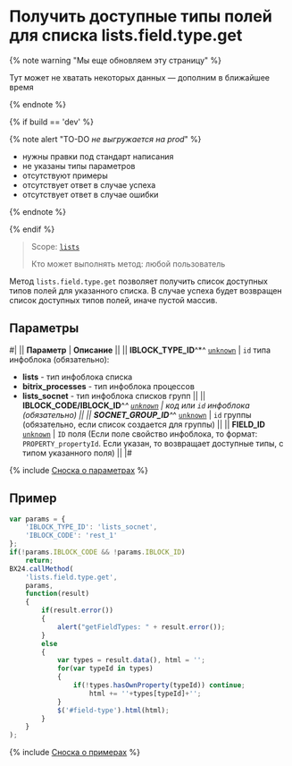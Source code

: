 # Получить доступные типы полей для списка lists.field.type.get

{% note warning "Мы еще обновляем эту страницу" %}

Тут может не хватать некоторых данных — дополним в ближайшее время

{% endnote %}

{% if build == 'dev' %}

{% note alert "TO-DO _не выгружается на prod_" %}

- нужны правки под стандарт написания
- не указаны типы параметров
- отсутствуют примеры
- отсутствует ответ в случае успеха
- отсутствует ответ в случае ошибки

{% endnote %}

{% endif %}

> Scope: [`lists`](../../scopes/permissions.md)
>
> Кто может выполнять метод: любой пользователь

Метод `lists.field.type.get` позволяет получить список доступных типов полей для указанного списка. В случае успеха будет возвращен список доступных типов полей, иначе пустой массив.

## Параметры

#|
|| **Параметр** | **Описание** ||
|| **IBLOCK_TYPE_ID**^*^
[`unknown`](../../data-types.md) | `id` типа инфоблока (обязательно):
- **lists** - тип инфоблока списка
- **bitrix_processes** - тип инфоблока процессов
- **lists_socnet** - тип инфоблока списков групп ||
|| **IBLOCK_CODE/IBLOCK_ID**^*^
[`unknown`](../../data-types.md) | код или `id` инфоблока (обязательно) ||
|| **SOCNET_GROUP_ID**^*^
[`unknown`](../../data-types.md) | `id` группы (обязательно, если список создается для группы) ||
|| **FIELD_ID**
[`unknown`](../../data-types.md) | `ID` поля (Если поле свойство инфоблока, то формат: `PROPERTY_propertyId`. Если указан, то возвращает доступные типы, с типом указанного поля) ||
|#

{% include [Сноска о параметрах](../../../_includes/required.md) %}

## Пример

```js
var params = {
    'IBLOCK_TYPE_ID': 'lists_socnet',
    'IBLOCK_CODE': 'rest_1'
};
if(!params.IBLOCK_CODE && !params.IBLOCK_ID)
    return;
BX24.callMethod(
    'lists.field.type.get',
    params,
    function(result)
    {
        if(result.error())
        {
            alert("getFieldTypes: " + result.error());
        }
        else
        {
            var types = result.data(), html = '';
            for(var typeId in types)
            {
                if(!types.hasOwnProperty(typeId)) continue;
                    html += ''+types[typeId]+'';
            }
            $('#field-type').html(html);
        }
    }
);
```

{% include [Сноска о примерах](../../../_includes/examples.md) %}